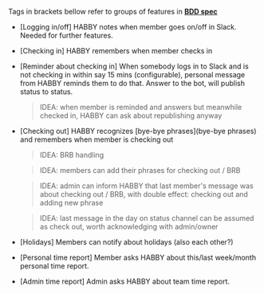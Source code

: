 Tags in brackets bellow refer to groups of features in **[BDD spec](https://github.com/mareklabuzeksmt/HABBY/blob/master/BDD_features)**

* [Logging in/off] HABBY notes when member goes on/off in Slack. Needed for further features.

* [Checking in] HABBY remembers when member checks in

* [Reminder about checking in] When somebody logs in to Slack and is not checking in within say 15 mins (configurable), personal message from HABBY reminds them to do that. Answer to the bot, will publish status to status.

  > IDEA: when member is reminded and answers but meanwhile checked in, HABBY can ask about republishing anyway

* [Checking out] HABBY recognizes [bye-bye phrases](bye-bye phrases) and remembers when member is checking out

  > IDEA: BRB handling

  > IDEA: members can add their phrases for checking out / BRB

  > IDEA: admin can inform HABBY that last member's message was about checking out / BRB, with double effect: checking out and adding new phrase

  > IDEA: last message in the day on status channel can be assumed as check out, worth acknowledging with admin/owner

* [Holidays] Members can notify about holidays (also each other?)

* [Personal time report] Member asks HABBY about this/last week/month personal time report.

* [Admin time report] Admin asks HABBY about team time report.
